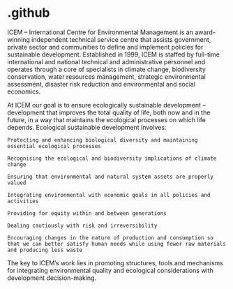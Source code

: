 # .github
ICEM – International Centre for Environmental Management is an award-winning independent technical service centre that assists government, private sector and communities to define and implement policies for sustainable development. Established in 1999, ICEM is staffed by full-time international and national technical and administrative personnel and operates through a core of specialists in climate change, biodiversity conservation, water resources management, strategic environmental assessment, disaster risk reduction and environmental and social economics.

At ICEM our goal is to ensure ecologically sustainable development – development that improves the total quality of life, both now and in the future, in a way that maintains the ecological processes on which life depends. Ecological sustainable development involves:

    Protecting and enhancing biological diversity and maintaining essential ecological processes

    Recognising the ecological and biodiversity implications of climate change

    Ensuring that environmental and natural system assets are properly valued

    Integrating environmental with economic goals in all policies and activities

    Providing for equity within and between generations

    Dealing cautiously with risk and irreversibility

    Encouraging changes in the nature of production and consumption so that we can better satisfy human needs while using fewer raw materials and producing less waste

The key to ICEM’s work lies in promoting structures, tools and mechanisms for integrating environmental quality and ecological considerations with development decision-making.
